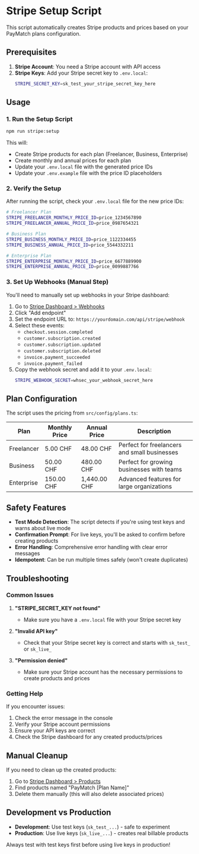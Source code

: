 # Stripe Setup Script

This script automatically creates Stripe products and prices based on your PayMatch plans configuration.

## Prerequisites

1. **Stripe Account**: You need a Stripe account with API access
2. **Stripe Keys**: Add your Stripe secret key to `.env.local`:
   ```bash
   STRIPE_SECRET_KEY=sk_test_your_stripe_secret_key_here
   ```

## Usage

### 1. Run the Setup Script

```bash
npm run stripe:setup
```

This will:

- Create Stripe products for each plan (Freelancer, Business, Enterprise)
- Create monthly and annual prices for each plan
- Update your `.env.local` file with the generated price IDs
- Update your `.env.example` file with the price ID placeholders

### 2. Verify the Setup

After running the script, check your `.env.local` file for the new price IDs:

```bash
# Freelancer Plan
STRIPE_FREELANCER_MONTHLY_PRICE_ID=price_1234567890
STRIPE_FREELANCER_ANNUAL_PRICE_ID=price_0987654321

# Business Plan
STRIPE_BUSINESS_MONTHLY_PRICE_ID=price_1122334455
STRIPE_BUSINESS_ANNUAL_PRICE_ID=price_5544332211

# Enterprise Plan
STRIPE_ENTERPRISE_MONTHLY_PRICE_ID=price_6677889900
STRIPE_ENTERPRISE_ANNUAL_PRICE_ID=price_0099887766
```

### 3. Set Up Webhooks (Manual Step)

You'll need to manually set up webhooks in your Stripe dashboard:

1. Go to [Stripe Dashboard > Webhooks](https://dashboard.stripe.com/webhooks)
2. Click "Add endpoint"
3. Set the endpoint URL to: `https://yourdomain.com/api/stripe/webhook`
4. Select these events:
   - `checkout.session.completed`
   - `customer.subscription.created`
   - `customer.subscription.updated`
   - `customer.subscription.deleted`
   - `invoice.payment_succeeded`
   - `invoice.payment_failed`
5. Copy the webhook secret and add it to your `.env.local`:
   ```bash
   STRIPE_WEBHOOK_SECRET=whsec_your_webhook_secret_here
   ```

## Plan Configuration

The script uses the pricing from `src/config/plans.ts`:

| Plan       | Monthly Price | Annual Price | Description                                  |
| ---------- | ------------- | ------------ | -------------------------------------------- |
| Freelancer | 5.00 CHF      | 48.00 CHF    | Perfect for freelancers and small businesses |
| Business   | 50.00 CHF     | 480.00 CHF   | Perfect for growing businesses with teams    |
| Enterprise | 150.00 CHF    | 1,440.00 CHF | Advanced features for large organizations    |

## Safety Features

- **Test Mode Detection**: The script detects if you're using test keys and warns about live mode
- **Confirmation Prompt**: For live keys, you'll be asked to confirm before creating products
- **Error Handling**: Comprehensive error handling with clear error messages
- **Idempotent**: Can be run multiple times safely (won't create duplicates)

## Troubleshooting

### Common Issues

1. **"STRIPE_SECRET_KEY not found"**
   - Make sure you have a `.env.local` file with your Stripe secret key

2. **"Invalid API key"**
   - Check that your Stripe secret key is correct and starts with `sk_test_` or `sk_live_`

3. **"Permission denied"**
   - Make sure your Stripe account has the necessary permissions to create products and prices

### Getting Help

If you encounter issues:

1. Check the error message in the console
2. Verify your Stripe account permissions
3. Ensure your API keys are correct
4. Check the Stripe dashboard for any created products/prices

## Manual Cleanup

If you need to clean up the created products:

1. Go to [Stripe Dashboard > Products](https://dashboard.stripe.com/products)
2. Find products named "PayMatch [Plan Name]"
3. Delete them manually (this will also delete associated prices)

## Development vs Production

- **Development**: Use test keys (`sk_test_...`) - safe to experiment
- **Production**: Use live keys (`sk_live_...`) - creates real billable products

Always test with test keys first before using live keys in production!

